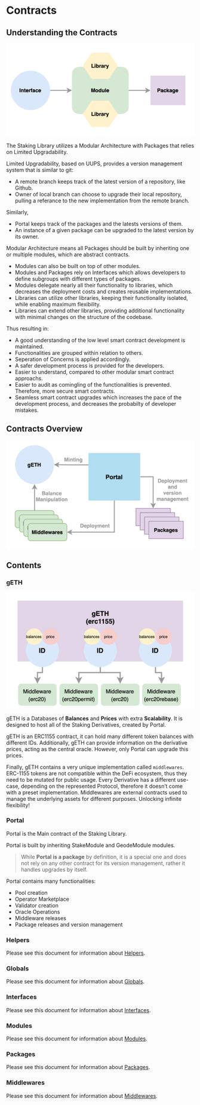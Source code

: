 # Contracts

## Understanding the Contracts

![contracts](../../docs/images/contracts.png)

The Staking Library utilizes a Modular Architecture with Packages that relies on Limited Upgradability.

Limited Upgradability, based on UUPS, provides a version management system that is similar to git:

* A remote branch keeps track of the latest version of a repository, like Github.
* Owner of local branch can choose to upgrade their local repository, pulling a referance to the new implementation from the remote branch.

Similarly,

* Portal keeps track of the packages and the latests versions of them.
* An instance of a given package can be upgraded to the latest version by its owner.

Modular Architecture means all Packages should be built by inheriting one or multiple modules, which are abstract contracts.

* Modules can also be built on top of other modules.
* Modules and Packages rely on Interfaces which allows developers to define subgroups with different types of packages.
* Modules delegate nearly all their functionality to libraries, which decreases the deployment costs and creates reusable implementations.
* Libraries can utilize other libraries, keeping their functionality isolated, while enabling maximum flexibility.
* Libraries can extend other libraries, providing additional functionality with minimal changes on the structure of the codebase.

Thus resulting in:

* A good understanding of the low level smart contract development is maintained.
* Functionalities are grouped within relation to others.
* Seperation of Concerns is applied accordingly.
* A safer development process is provided for the developers.
* Easier to understand, compared to other modular smart contract approachs.
* Easier to audit as comingling of the functionalities is prevented. Therefore, more secure smart contracts.
* Seamless smart contract upgrades which increases the pace of the development process, and decreases the probabilty of developer mistakes.

## Contracts Overview

![Overview](../../docs/images/overview.png)

## Contents

### gETH

![](../../docs/images/gETH.png)

gETH is a Databases of **Balances** and **Prices** with extra **Scalability**. It is designed to host all of the Staking Derivatives, created by Portal.

gETH is an ERC1155 contract, it can hold many different token balances with different IDs.
Additionally, gETH can provide information on the derivative prices, acting as the central oracle. However, only Portal can upgrade this prices.

Finally, gETH contains a very unique implementation called `middlewares`.
ERC-1155 tokens are not compatible within the DeFi ecosystem, thus they need to be mutated for public usage.  Every Derivative has a different use-case, depending on the represented Protocol, therefore it doesn’t come with a preset implementation.
Middlewares are external contracts used to manage the underlying assets for different purposes.
Unlocking infinite flexibility!

### Portal

Portal is the Main contract of the Staking Library.

Portal is built by inheriting StakeModule and GeodeModule modules.

> While **Portal is a package** by definition, it is a special one and does not rely on any other contract for its version management, rather it handles upgrades by itself.

Portal contains many functionalities:

* Pool creation
* Operator Marketplace
* Validator creation
* Oracle Operations
* Middleware releases
* Package releases and version management

### Helpers

Please see this document for information about [Helpers](./helpers/Readme.md).

### Globals

Please see this document for information about [Globals](./globals/Readme.md).

### Interfaces

Please see this document for information about [Interfaces](./interfaces/Readme.md).

### Modules

Please see this document for information about [Modules](./modules/Readme.md).

### Packages

Please see this document for information about [Packages](./packages/Readme.md).

### Middlewares

Please see this document for information about [Middlewares](./middlewares/Readme.md).
